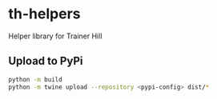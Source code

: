 # th-helpers
Helper library for Trainer Hill

## Upload to PyPi

```bash
python -m build
python -m twine upload --repository <pypi-config> dist/*
```
